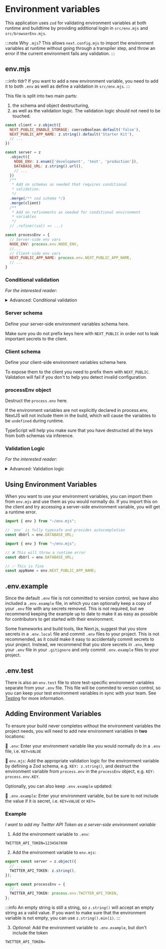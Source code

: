 # Environment variables

This application uses `zod` for validating environment variables at both runtime and buildtime by providing additional login in `src/env.mjs` and `src/browserEnv.mjs`.

:::note Why `.mjs`?
This allows `next.config.mjs` to import the environment variables at runtime without going through a transpiler step, and throw an error if the current environment fails any validation.
:::

## env.mjs

:::info tldr?
If you want to add a new environment variable, you need to add it to both `.env` as well as define a validation in `src/env.mjs`.
:::

This file is split into two main parts:
1. the schema and object destructuring,
2. as well as the validation logic. The validation logic should not need to be touched.

```js title="src/env.mjs"
const client = z.object({
  NEXT_PUBLIC_ENABLE_STORAGE: coerceBoolean.default('false'),
  NEXT_PUBLIC_APP_NAME: z.string().default('Starter Kit'),
  // ...
})

const server = z
  .object({
    NODE_ENV: z.enum(['development', 'test', 'production']),
    DATABASE_URL: z.string().url(),
    // ...
  })
  /**
   * Add on schemas as needed that requires conditional 
   * validation.
   */
  .merge(/** zod schema */)
  .merge(client)
  /** 
   * Add on refinements as needed for conditional environment 
   * variables 
   */
  // .refine((val) => ...)

const processEnv = {
  // Server-side env vars
  NODE_ENV: process.env.NODE_ENV,
  //...
  // Client-side env vars
  NEXT_PUBLIC_APP_NAME: process.env.NEXT_PUBLIC_APP_NAME,
  // ...
}

```
### Conditional validation 
_For the interested reader:_
<details>
 <summary> Advanced: Conditional validation</summary>
 <div>

 This application also has an example of conditional environment variable validation, where the environment variables required for storage layer capabilities (using R2) is only validated if the `NEXT_PUBLIC_ENABLE_STORAGE` flag is set to `true`.

```js title="src/env.mjs"
// All optional keys, so that we can validate the flag first.
const baseR2Schema = z.object({
  R2_ACCESS_KEY_ID: z.string().optional(),
  R2_ACCOUNT_ID: z.string().optional(),
  R2_SECRET_ACCESS_KEY: z.string().optional(),
  R2_PUBLIC_HOSTNAME: z.string().optional(),
  R2_AVATARS_BUCKET_NAME: z.string().optional(),
})

// Use discriminated union to validate different schemas
// based on the NEXT_PUBLIC_ENABLE_STORAGE flag.
const r2ServerSchema = z.discriminatedUnion('NEXT_PUBLIC_ENABLE_STORAGE', [
  /**
   * If the flag is enabled, then we require the keys.
   */
  baseR2Schema.extend({
    NEXT_PUBLIC_ENABLE_STORAGE: z.literal(true),
    // Add required keys if flag is enabled.
    R2_ACCESS_KEY_ID: z.string().min(1),
    R2_ACCOUNT_ID: z.string().min(1),
    R2_SECRET_ACCESS_KEY: z.string().min(1),
    R2_PUBLIC_HOSTNAME: z.string().min(1),
  }),
  /**
   * If the flag is disabled, then the base optional keys are 
   * not changed.
   */
  baseR2Schema.extend({
    NEXT_PUBLIC_ENABLE_STORAGE: z.literal(false),
  }),
])
```

Having this discriminated union allows you to validate that certain environment variables are required based on the value of another environment variable, using `zod#refine`:

```js title="src/env.mjs"
const server = z
  .object({/** ... */})
  // Add on schemas as needed that requires conditional validation.
  .merge(baseR2Schema)
  .merge(client)
  .refine((val) => r2ServerSchema.safeParse(val).success, {
    message: 'R2 environment variables are missing',
    path: ['NEXT_PUBLIC_ENABLE_STORAGE'],
  })
```
 </div>
</details>

### Server schema
Define your server-side environment variables schema here.

Make sure you do not prefix keys here with `NEXT_PUBLIC` in order not to leak important secrets to the client.

### Client schema
Define your client-side environment variables schema here.

To expose them to the client you need to prefix them with `NEXT_PUBLIC`. Validation will fail if you don't to help you detect invalid configuration.

### processEnv object
Destruct the `process.env` here.

If the environment variables are not explicitly declared in process.env, NextJS will not include them in the build, which will cause the variables to be `undefined` during runtime.

TypeScript will help you make sure that you have destructed all the keys from both schemas via inference.


### Validation Logic

_For the interested reader:_

<details>
<summary>Advanced: Validation logic</summary>

Depending on the environment (server or client) we validate either both or just the client schema. This means that even though the server environment variables will be undefined, they won't trigger the validation to fail - meaning we can have a single entrypoint for our environment variables.

```ts title="src/env.mjs"
const isServer = typeof window === "undefined";

const merged = server.merge(client);
const parsed = isServer
  ? merged.safeParse(processEnv) // <-- on server, validate all
  : client.safeParse(processEnv); // <-- on client, validate only client

if (parsed.success === false) {
  console.error(
    "❌ Invalid environment variables:\n",
    ...formatErrors(parsed.error.format()),
  );
  throw new Error("Invalid environment variables");
}
```

Then, we use a proxy object to throw errors if you try to access a server-side environment variable on the client.

```ts title="src/env.mjs"
// proxy allows us to remap the getters
export const env = new Proxy(parsed.data, {
  get(target, prop) {
    if (typeof prop !== "string") return undefined;
    // on the client we only allow NEXT_PUBLIC_ variables
    if (!isServer && !prop.startsWith("NEXT_PUBLIC_"))
      throw new Error(
        "❌ Attempted to access serverside environment variable on the client",
      );
    return target[prop]; // <-- otherwise, return the value
  },
});
```
</details>

## Using Environment Variables

When you want to use your environment variables, you can import them from `env.mjs` and use them as you would normally do. If you import this on the client and try accessing a server-side environment variable, you will get a runtime error.

```ts title="pages/api/hello.ts"
import { env } from "~/env.mjs";

// `env` is fully typesafe and provides autocompletion
const dbUrl = env.DATABASE_URL;
```

```ts title="pages/index.tsx"
import { env } from "~/env.mjs";

// ❌ This will throw a runtime error
const dbUrl = env.DATABASE_URL;

// ✅ This is fine
const appName = env.NEXT_PUBLIC_APP_NAME;
```

## .env.example

Since the default `.env` file is not committed to version control, we have also included a `.env.example` file, in which you can optionally keep a copy of your `.env` file with any secrets removed. This is not required, but we recommend keeping the example up to date to make it as easy as possible for contributors to get started with their environment.

Some frameworks and build tools, like Next.js, suggest that you store secrets in a `.env.local` file and commit `.env` files to your project. This is not recommended, as it could make it easy to accidentally commit secrets to your project. Instead, we recommend that you store secrets in `.env`, keep your `.env` file in your `.gitignore` and only commit `.env.example` files to your project.

## .env.test
There is also an `env.test` file to store test-specific environment variables separate from your `.env` file. This file will be commited to version control, so you can keep your test environment variables in sync with your team. 
See [Testing](./10-testing.md) for more information.

## Adding Environment Variables

To ensure your build never completes without the environment variables the project needs, you will need to add new environment variables in **two** locations:

📄 `.env`: Enter your environment variable like you would normally do in a `.env` file, i.e. `KEY=VALUE`

📄 `env.mjs`: Add the appropriate validation logic for the environment variable by defining a Zod schema, e.g. `KEY: z.string()`, and destruct the environment variable from `process.env` in the `processEnv` object, e.g. `KEY: process.env.KEY`.

Optionally, you can also keep `.env.example` updated:

📄 `.env.example`: Enter your environment variable, but be sure to not include the value if it is secret, i.e. `KEY=VALUE` or `KEY=`

### Example

_I want to add my Twitter API Token as a server-side environment variable_

1. Add the environment variable to `.env`:

```
TWITTER_API_TOKEN=1234567890
```

2. Add the environment variable to `env.mjs`:

```ts
export const server = z.object({
  // ...
  TWITTER_API_TOKEN: z.string(),
});

export const processEnv = {
  // ...
  TWITTER_API_TOKEN: process.env.TWITTER_API_TOKEN,
};
```

:::info
An empty string is still a string, so `z.string()` will accept an empty string as a valid value. If you want to make sure that the environment variable is not empty, you can use `z.string().min(1)`.
:::

3. _Optional:_ Add the environment variable to `.env.example`, but don't include the token

```
TWITTER_API_TOKEN=
```